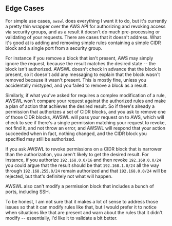 ## Edge Cases

For simple use cases, ``awswl`` does everything I want it to do, but it's currently a pretty thin wrapper over the AWS API for authorizing and revoking access via security groups, and as a result it doesn't do much pre-processing or validating of your requests. There are cases that it doesn't address. What it's good at is adding and removing simple rules containing a simple CIDR block and a single port from a security group.

For instance if you remove a block that isn't present, AWS may simply ignore the request, because the result matches the desired state -- the block isn't authorized. AWSWL doesn't check in advance that the block is present, so it doesn't add any messaging to explain that the block wasn't removed because it wasn't present. This is mostly fine, unless you accidentally mistyped, and you failed to remove a block as a result.

Similarly, if what you've asked for requires a complex modification of a rule, AWSWL won't compare your request against the authorized rules and make a plan of action that achieves the desired result. So if there's already a permission that authorizes a set of CIDR blocks, and you ask to remove one of those CIDR blocks, AWSWL will pass your request on to AWS, which will check to see if there's a single permission matching your request to revoke, not find it, and not throw an error, and AWSWL will respond that your action succeeded when in fact, nothing changed, and the CIDR block you specified may still be authorized.

If you ask AWSWL to revoke permissions on a CIDR block that is narrower than the authorization, you aren't likely to get the desired result. For instance, if you authorize `192.168.0.0/16` and then revoke `192.168.0.0/24` you could argue that the result should be that `192.168.1.0/24` all the way through `192.168.255.0/24` remain authorized and that `192.168.0.0/24` will be rejected, but that's definitely not what will happen.

AWSWL also can't modify a permission block that includes a bunch of ports, including SSH.

To be honest, I am not sure that it makes a lot of sense to address those issues so that it can modify rules like that, but I would prefer it to notice when situations like that are present and warn about the rules that it didn't modify -- essentially, I'd like it to validate a bit better.
